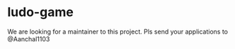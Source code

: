 # ludo-game


We are looking for a maintainer to this project. Pls send your applications to @Aanchal1103
